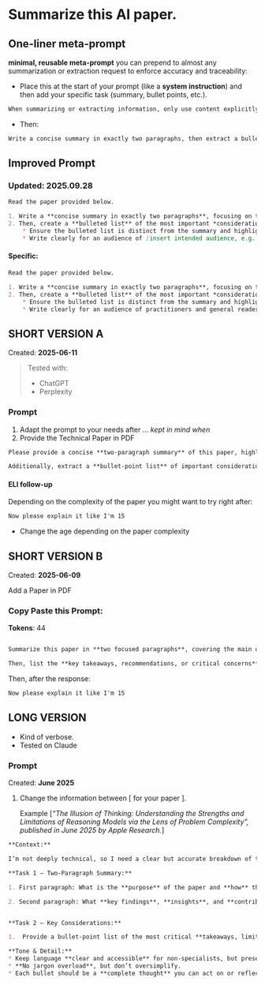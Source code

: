 # Summarize this AI paper.

## One-liner meta-prompt

**minimal, reusable meta-prompt** you can prepend to almost any summarization or extraction request to enforce accuracy and traceability:

* Place this at the start of your prompt (like a **system instruction**) and then add your specific task (summary, bullet points, etc.).

```md
When summarizing or extracting information, only use content explicitly present in the source text. Provide supporting references (page/section/sentence) for each claim, and explicitly state *‘not discussed in the text’* if the information is missing.
```

* Then:

```md
Write a concise summary in exactly two paragraphs, then extract a bulleted list of considerations, risks, and best practices regarding AI systems from the document below.
```



## Improved Prompt

### Updated: 2025.09.28

```md
Read the paper provided below.

1. Write a **concise summary in exactly two paragraphs**, focusing on the paper’s main arguments and findings.
2. Then, create a **bulleted list** of the most important *considerations, risks, and best practices* mentioned in the paper regarding [insert topic, e.g., artificial intelligence systems].
    * Ensure the bulleted list is distinct from the summary and highlights actionable or cautionary points.
    * Write clearly for an audience of [insert intended audience, e.g., technical practitioners / policymakers / general readers].
```

#### Specific:

```md
Read the paper provided below.

1. Write a **concise summary in exactly two paragraphs**, focusing on the paper’s main arguments and findings.
2. Then, create a **bulleted list** of the most important *considerations, risks, and best practices* mentioned in the paper regarding artificial intelligence systems.
    * Ensure the bulleted list is distinct from the summary and highlights actionable or cautionary points.
    * Write clearly for an audience of practitioners and general readers.
```




## SHORT VERSION A

Created: **2025-06-11**

> Tested with: 
> - ChatGPT
> - Perplexity

### Prompt

1. Adapt the prompt to your needs after ... _kept in mind when_
2. Provide the Technical Paper in PDF



```md 
Please provide a concise **two-paragraph summary** of this paper, highlighting its _key arguments_ and _findings_.

Additionally, extract a **bullet-point list** of important considerations, risks, or best practices mentioned in the paper that should be kept in mind when working with or developing artificial intelligence systems.
```
#### ELI follow-up

Depending on the complexity of the paper you might want to try right after: 

```md
Now please explain it like I'm 15
```
- Change the age depending on the paper complexity


## SHORT VERSION B

Created: **2025-06-09** 

Add a Paper in PDF

### Copy Paste this Prompt:
    
 **Tokens**: 44

```md

Summarize this paper in **two focused paragraphs**, covering the main objectives, methods, and conclusions. 

Then, list the **key takeaways, recommendations, or critical concerns** that practitioners or researchers should consider when working with AI.

```

Then, after the response:

```md
Now please explain it like I'm 15
```


## LONG VERSION

- Kind of verbose. 
- Tested on Claude

### Prompt
Created: **June 2025**

1. Change the information between [ for your paper ]. 

    Example [_“The Illusion of Thinking: Understanding the Strengths and Limitations of Reasoning Models via the Lens of Problem Complexity”, published in June 2025 by Apple Research._]


         
```md
**Context:**

I’m not deeply technical, so I need a clear but accurate breakdown of this paper: [“The Illusion of Thinking: Understanding the Strengths and Limitations of Reasoning Models via the Lens of Problem Complexity”, published in June 2025 by Apple Research.]

**Task 1 – Two‑Paragraph Summary:**

1. First paragraph: What is the **purpose** of the paper and **how** the authors approached the study.

2. Second paragraph: What **key findings**, **insights**, and **contributions** the paper presents.


**Task 2 – Key Considerations:**

1.  Provide a bullet-point list of the most critical **takeaways, limitations, or best practices** for anyone working with or developing AI models—especially reasoning models.

**Tone & Detail:**
* Keep language **clear and accessible** for non-specialists, but preserve technical accuracy.
* **No jargon overload**, but don’t oversimplify.
* Each bullet should be a **complete thought** you can act on or reflect on in future work.
```